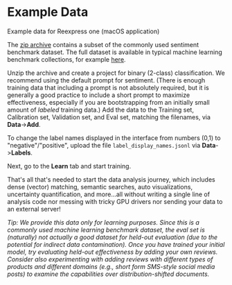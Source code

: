 # Example Data
Example data for Reexpress one (macOS application)

The [zip archive](data/sentiment.zip) contains a subset of the commonly used sentiment benchmark dataset. The full dataset is available in typical machine learning benchmark collections, for example [here](https://huggingface.co/datasets/imdb).

Unzip the archive and create a project for binary (2-class) classification. We recommend using the default prompt for sentiment. (There is enough training data that including a prompt is not absolutely required, but it is generally a good practice to include a short prompt to maximize effectiveness, especially if you are bootstrapping from an initially small amount of *labeled* training data.) Add the data to the Training set, Calibration set, Validation set, and Eval set, matching the filenames, via **Data**->**Add**.

To change the label names displayed in the interface from numbers (0,1) to "negative"/"positive", upload the file `label_display_names.jsonl` via **Data**->**Labels**.

Next, go to the **Learn** tab and start training.

That's all that's needed to start the data analysis journey, which includes dense (vector) matching, semantic searches, auto visualizations, uncertainty quantification, and more...all without writing a single line of analysis code nor messing with tricky GPU drivers nor sending your data to an external server!


*Tip: We provide this data only for learning purposes. Since this is a commonly used machine learning benchmark dataset, the eval set is (naturally) not actually a good dataset for held-out evaluation (due to the potential for indirect data contamination). Once you have trained your initial model, try evaluating held-out effectiveness by adding your own reviews. Consider also experimenting with adding reviews with different types of products and different domains (e.g., short form SMS-style social media posts) to examine the capabilities over distribution-shifted documents.*

